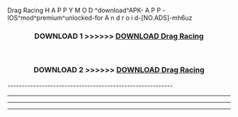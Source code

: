 Drag Racing  H A P P Y M O D ^download^APK- A P P -IOS^mod^premium^unlocked-for A n d r o i d-[NO.ADS]-mh6uz



<div align="center">

<h3>DOWNLOAD 1 >>>>>> <a href="https://en-mod.web.app/?en= Drag Racing ">DOWNLOAD Drag Racing  </a></h3><br>

<h3>DOWNLOAD 2 >>>>>> <a href="https://en-mod.web.app/?en= Drag Racing ">DOWNLOAD Drag Racing  </a></h3>

</div>
----------------------------------------------------------

----------------------------------------------------------

----------------------------------------------------------

----------------------------------------------------------



